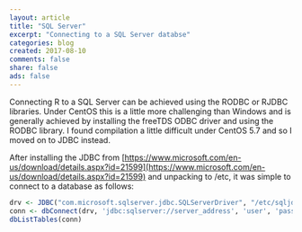 ```yaml
---
layout: article
title: "SQL Server"
excerpt: "Connecting to a SQL Server databse"
categories: blog
created: 2017-08-10
comments: false
share: false
ads: false
---
```


Connecting R to a SQL Server can be achieved using the RODBC or RJDBC libraries.  Under CentOS this is a little more challenging than Windows and is generally achieved by installing the freeTDS ODBC driver and using the RODBC library.  I found compilation a little difficult under CentOS 5.7 and so I moved on to JDBC instead.

After installing the JDBC from [https://www.microsoft.com/en-us/download/details.aspx?id=21599](https://www.microsoft.com/en-us/download/details.aspx?id=21599) and unpacking to /etc, it was simple to connect to a database as follows:

```r
drv <- JDBC("com.microsoft.sqlserver.jdbc.SQLServerDriver", "/etc/sqljdbc_3.0/enu/sqljdbc4.jar")
conn <- dbConnect(drv, 'jdbc:sqlserver://server_address', 'user', 'password')
dbListTables(conn)
```